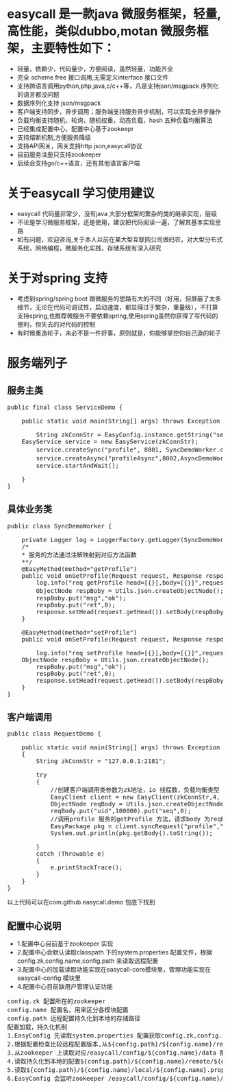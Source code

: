 # 
easycall 是一款java 微服务框架，轻量,高性能，类似dubbo,motan 微服务框架，主要特性如下：
========================
* 轻量，依赖少，代码量少，方便阅读，虽然轻量，功能齐全
* 完全 scheme free 接口调用,无需定义interface 接口文件
* 支持跨语言调用python,php,java,c/c++等，凡是支持json/msgpack 序列化的语言都没问题
* 数据序列化支持 json/msgpack
* 客户端支持同步，异步调用；服务端支持服务异步机制，可以实现全异步操作
* 负载均衡支持随机，轮询，随机权重，动态负载，hash 五种负载均衡算法
* 已经集成配置中心，配置中心基于zookeepr
* 支持熔断机制,方便服务降级
* 支持API网关，网关支持http json,easycall协议
* 目前服务注册只支持zookeeper
* 后续会支持go/c++语言，还有其他语言客户端

关于easycall 学习使用建议
=====================
* easycall 代码量非常少，没有java 大部分框架的繁杂的类的继承实现，层级
* 不论是学习微服务框架，还是使用，建议把代码阅读一遍，了解其基本实现思路
* 如有问题，欢迎咨询,关于本人以前在某大型互联网公司做码农，对大型分布式系统，网络编程，微服务化实践，存储系统有深入研究

关于对spring 支持
===============
* 考虑到spring/spring boot 跟微服务的思路有大的不同（好用，但屏蔽了太多细节，无论在代码可调试性，启动速度，都显得过于繁杂，重量级），不打算支持spring,也推荐微服务不要依赖spring,使用spring虽然你获得了写代码的便利，但失去的对代码的控制
* 有时候重造轮子，未必不是一件好事，原则就是，你能够掌控你自己造的轮子

服务端列子
========
服务主类
--------
<pre>
public final class ServiceDemo {

    public static void main(String[] args) throws Exception {

    	String zkConnStr = EasyConfig.instance.getString("service.zk","127.0.0.1:2181");
	EasyService service = new EasyService(zkConnStr);
    	service.createSync("profile", 8001, SyncDemoWorker.class);//创建一个profile 同步微服务，监听端口8001，业务工作类为SyncDemoWorker
    	service.createAsync("profileAsync",8002,AsyncDemoWorker.class);//创建一个profileAsync 异步微服务，监听端口8002，业务工作类为AsyncDemoWorker
    	service.startAndWait();
    	
    }
}
</pre>

具体业务类
---------
<pre>
public class SyncDemoWorker {

    private Logger log = LoggerFactory.getLogger(SyncDemoWorker.class);
    /*
    * 服务的方法通过注解映射到对应方法函数
    **/
    @EasyMethod(method="getProfile")
    public void onGetProfile(Request request, Response response) {
    	log.info("req getProfile head=[{}],body=[{}]",request.getHead().toString(),request.getBody().toString()); 	
    	ObjectNode respBoby = Utils.json.createObjectNode();//返回包体
    	respBoby.put("msg","ok");
    	respBoby.put("ret",0);
    	response.setHead(request.getHead()).setBody(respBoby);
    }
    
    @EasyMethod(method="setProfile")
    public void onSetProfile(Request request, Response response) {
    	
    	log.info("req setProfile head=[{}],body=[{}]",request.getHead().toString(),request.getBody().toString())
	ObjectNode respBoby = Utils.json.createObjectNode();
    	respBoby.put("msg","ok");
    	respBoby.put("ret",0);
    	response.setHead(request.getHead()).setBody(respBoby);
    }
}
</pre>
客户端调用
---------
<pre>
public class RequestDemo {
	
	public static void main(String[] args) throws Exception
	{
		String zkConnStr = "127.0.0.1:2181";

		try
		{	
			//创建客户端调用类参数为zk地址，io 线程数，负载均衡类型
			EasyClient client = new EasyClient(zkConnStr,4, LoadBalance.LB_ROUND_ROBIN);
			ObjectNode reqBody = Utils.json.createObjectNode();
			reqBody.put("uid",100000).put("seq",0);
			//调用profile 服务的getProfile 方法，请求body 为reqBody，默认用msgpack 方式序列化，超时时间1000ms	
			EasyPackage pkg = client.syncRequest("profile","getProfile",reqBody, 1000);
			System.out.println(pkg.getBody().toString());

		}
		catch (Throwable e)
		{
			e.printStackTrace();
		}
	}
}
</pre>
以上代码可以在com.github.easycall.demo 包底下找到

配置中心说明
----------
* 1.配置中心目前基于zookeeper 实现
* 2.配置中心会默认读取classpath 下的system.properties 配置文件，根据config.zk,config.name,config.path 来读取远程配置
* 3.配置中心的加载读取功能实现在easycall-core模块里，管理功能实现在easycall-config 模块里
* 4.配置中心目前缺用户管理认证功能
<pre>
config.zk 配置所在的zookeeper
config.name 配置名，用来区分各模块配置
config.path 远程配置持久化到本地的存储路径
配置加载，持久化机制
1.EasyConfig 先读取system.properties 配置获取config.zk,config.name,config.path
2.根据配置检查比较远程配置版本,从${config.path}/${config.name}/remote/version 文件读取本地版本，从/easycall/config/${config.name}/version 读取远程版本，本地版本小于远程版本，进入下一步,否则进入到第4步
3.从zookeeper 上读取对应/easycall/config/${config.name}/data 配置，持久化到本地,命名为${config.path}/${config.name}/remote/${config.name}.properties
4.读取持久化到本地的配置${config.path}/${config.name}/remote/${config.name}.properties 如果存在的话
5.读取${config.path}/${config.name}/local/${config.name}.properties 配置，如果存在的话
6.EasyConfig 会监听zookeeper /easycall/config/${config.name}/version 节点，当里面版本有变化，会通知EasyConfig reload 配置。
</pre>
